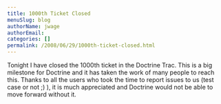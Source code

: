 ```yaml
---
title: 1000th Ticket Closed
menuSlug: blog
authorName: jwage 
authorEmail: 
categories: []
permalink: /2008/06/29/1000th-ticket-closed.html
---
```

Tonight I have closed the 1000th ticket in the Doctrine Trac. This is a
big milestone for Doctrine and it has taken the work of many people to
reach this. Thanks to all the users who took the time to report issues
to us (test case or not ;) ), it is much appreciated and Doctrine would
not be able to move forward without it.
